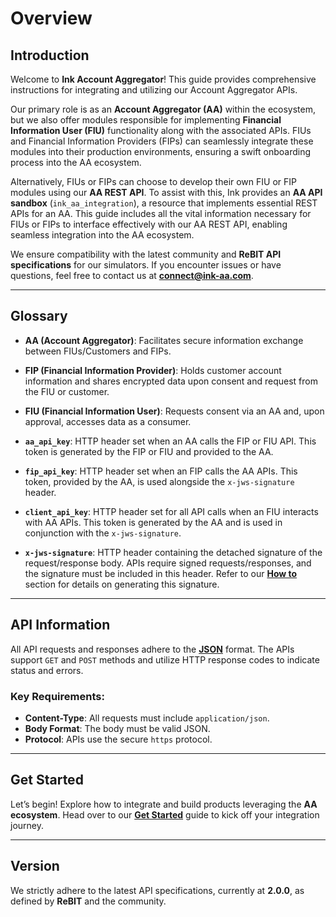 # Overview

## Introduction

Welcome to **Ink Account Aggregator**! This guide provides comprehensive instructions for integrating and utilizing our Account Aggregator APIs. 

Our primary role is as an **Account Aggregator (AA)** within the ecosystem, but we also offer modules responsible for implementing **Financial Information User (FIU)** functionality along with the associated APIs. FIUs and Financial Information Providers (FIPs) can seamlessly integrate these modules into their production environments, ensuring a swift onboarding process into the AA ecosystem.

Alternatively, FIUs or FIPs can choose to develop their own FIU or FIP modules using our **AA REST API**. To assist with this, Ink provides an **AA API sandbox** (`ink_aa_integration`), a resource that implements essential REST APIs for an AA. This guide includes all the vital information necessary for FIUs or FIPs to interface effectively with our AA REST API, enabling seamless integration into the AA ecosystem.

We ensure compatibility with the latest community and **ReBIT API specifications** for our simulators. If you encounter issues or have questions, feel free to contact us at **[connect@ink-aa.com](mailto:connect@ink-aa.com)**.

---

## Glossary

- **AA (Account Aggregator)**: Facilitates secure information exchange between FIUs/Customers and FIPs.  
- **FIP (Financial Information Provider)**: Holds customer account information and shares encrypted data upon consent and request from the FIU or customer.  
- **FIU (Financial Information User)**: Requests consent via an AA and, upon approval, accesses data as a consumer.  

- **`aa_api_key`**: HTTP header set when an AA calls the FIP or FIU API. This token is generated by the FIP or FIU and provided to the AA.  
- **`fip_api_key`**: HTTP header set when an FIP calls the AA APIs. This token, provided by the AA, is used alongside the `x-jws-signature` header.  
- **`client_api_key`**: HTTP header set for all API calls when an FIU interacts with AA APIs. This token is generated by the AA and is used in conjunction with the `x-jws-signature`.  
- **`x-jws-signature`**: HTTP header containing the detached signature of the request/response body. APIs require signed requests/responses, and the signature must be included in this header. Refer to our **[How to](how_to)** section for details on generating this signature.

---

## API Information

All API requests and responses adhere to the **[JSON](https://www.json.org)** format. The APIs support `GET` and `POST` methods and utilize HTTP response codes to indicate status and errors.  

### Key Requirements:
- **Content-Type**: All requests must include `application/json`.  
- **Body Format**: The body must be valid JSON.  
- **Protocol**: APIs use the secure `https` protocol.  

---

## Get Started

Let’s begin! Explore how to integrate and build products leveraging the **AA ecosystem**. Head over to our **[Get Started](get_started)** guide to kick off your integration journey.

---

## Version

We strictly adhere to the latest API specifications, currently at **2.0.0**, as defined by **ReBIT** and the community.

